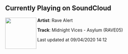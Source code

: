 ## Currently Playing on SoundCloud

[<img align="left" width="100" src="https://i1.sndcdn.com/artworks-NFfW4F9MqmsqUMJU-DjWN4Q-t50x50.jpg">](https://soundcloud.com/rave_alert/midnight-vices-asylum-rave05?in=rave_alert/sets/rave05-midnight-vices)

**Artist**: Rave Alert 

**Track**: Midnight Vices - Asylum (RAVE05)

Last updated at 09/04/2020 14:12

